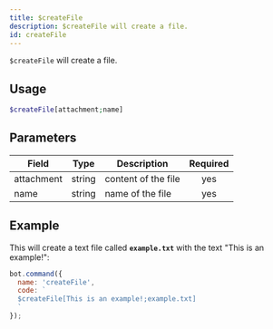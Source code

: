 ```yaml
---
title: $createFile 
description: $createFile will create a file.
id: createFile
---
```


`$createFile` will create a file.

## Usage

```php
$createFile[attachment;name]
```

## Parameters 


| Field      | Type   | Description         | Required |
| ---------- | ------ | ------------------- |:--------:|
| attachment | string | content of the file |    yes   |
| name       | string | name of the file    |    yes   |


## Example

This will create a text file called **`example.txt`** with the text "This is an example!":

```javascript
bot.command({
  name: 'createFile',
  code: `
  $createFile[This is an example!;example.txt]
  `
});
```
